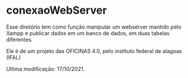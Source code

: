 # conexaoWebServer

Esse diretório tem como função manipular um webserver mantido pelo Xampp e publicar dados em um banco de dados, em duas tabelas diferentes.

Ele é de um projeto das OFICINAS 4.0, pelo instituto federal de alagoas (IFAL)

Ultima modificação: 17/10/2021.


